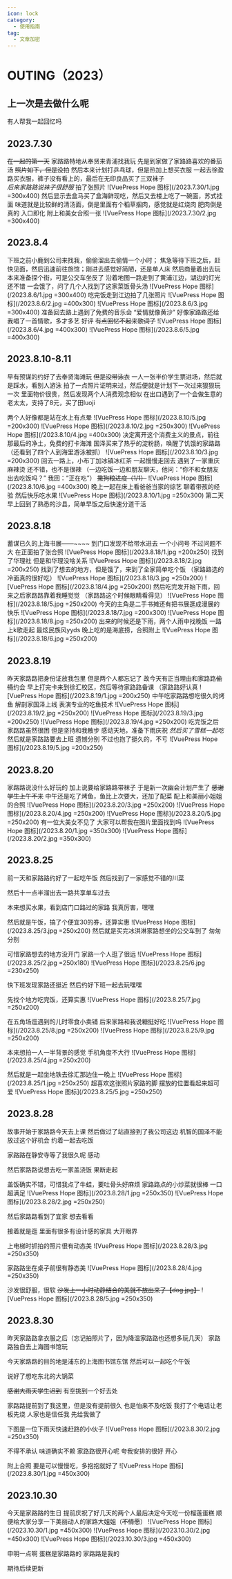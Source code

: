 ```yaml
---
icon: lock
category:
  - 使用指南
tag:
  - 文章加密
---
```


# OUTING（2023）


## 上一次是去做什么呢
有人帮我一起回忆吗

## 2023.7.30
~~在一起的第一天~~
家路路特地从奉贤来青浦找我玩
先是到家做了家路路喜欢的番茄汤
~~照片如下，但是没拍~~
然后本来计划打乒乓球，但是热加上想买衣服
一起去徐盈路买衣服，裤子没有看上的，最后在无印良品买了三双袜子  
*后来家路路说袜子很舒服*
拍了张照片
![VuePress Hope 图标](/2023.7.30/1.jpg   =300x400)
然后显示去盒马买了盒海鲜现吃，然后又去楼上吃了一碗面，苏式挂面
味道就是比较鲜的清汤面，倒是里面有个稻草捆肉，感觉就是红烧肉
肥肉倒是真的 入口即化
附上和美女合照一张
![VuePress Hope 图标](/2023.7.30/2.jpg   =300x400)


## 2023.8.4

  下班之前小鹿到公司来找我，偷偷溜出去偷情一个小时；
  焦急等待下班之后，赶快见面，然后迅速前往旅馆；刚进去感觉好简陋，还是单人床
  然后商量着出去玩
  本来准备探个街，可是公交车坐反了
  沿着地图一路走到了黄浦江边，湖边的灯光还不错
  一会饿了，问了几个人找到了这家菜饭骨头汤
![VuePress Hope 图标](/2023.8.6/1.jpg =300x400)
吃完饭走到江边拍了几张照片
![VuePress Hope 图标](/2023.8.6/2.jpg   =400x300)
![VuePress Hope 图标](/2023.8.6/3.jpg   =300x400)
准备回去路上遇到了免费的音乐会
“爱情就像黄沙”
好像家路路还给我唱了一首情歌，多才多艺 好评
~~有点回忆不起来歌词了~~
![VuePress Hope 图标](/2023.8.6/4.jpg   =400x300)
![VuePress Hope 图标](/2023.8.6/5.jpg   =400x300)


## 2023.8.10-8.11

早有预谋的约好了去奉贤海滩玩
~~但是没带泳衣~~
一人一张半价学生票进场，然后就是踩水，看别人游泳
拍了一点照片证明来过，然后便就是计划下一次过来狠狠玩一次
里面物价很贵，然后发现两个人消费观念相似
在出口遇到了一个会做生意的老太太，支持了8元，买了田luoji

两个人好像都是站在水上有点晕
![VuePress Hope 图标](/2023.8.10/5.jpg  =200x300)
![VuePress Hope 图标](/2023.8.10/2.jpg  =250x300)
![VuePress Hope 图标](/2023.8.10/4.jpg  =400x300)
决定离开这个消费主义的景点，前往那最后的净土，免费的打卡海滩
国泽买来了热乎的淀粉肠，唤醒了饥饿的家路路
（还看到了四个人到海里游泳被抓）
![VuePress Hope 图标](/2023.8.10/3.jpg  =200x300)
回去一路上，小布丁加冰镇冰红茶
一起慢慢走回去
遇到了一家重庆麻辣烫
还不错，也不是很辣
（一边吃饭一边和朋友聊天，他问：“你不和女朋友出去吃饭吗？”
我回：“正在吃”）
~~撒狗粮进度（1/1）~~
![VuePress Hope 图标](/2023.8.10/6.jpg   =400x300)
晚上一起在床上看爸爸当家的综艺
聊着带孩的经验
然后快乐吃水果
![VuePress Hope 图标](/2023.8.10/1.jpg  =250x300)
第二天早上回到了熟悉的沙县，简单早饭之后快速分道干活

## 2023.8.18

蓄谋已久的上海书展——~~~~
到门口发现不给带水进去  一个小问号
不过问题不大
在正面拍了张合照
![VuePress Hope 图标](/2023.8.18/1.jpg  =200x250)
找到了华理社 但是和华理没啥关系
![VuePress Hope 图标](/2023.8.18/2.jpg  =200x250)
找到了想去的地方，但是饿了，来到了全家简单吃个饭
（家路路选的冷面真的很好吃）
![VuePress Hope 图标](/2023.8.18/3.jpg  =250x200)
![VuePress Hope 图标](/2023.8.18/4.jpg  =250x200)
然后吃完发开始下雨，回来之后家路路靠着我睡觉觉
（家路路这个时候眼睛看得见）
![VuePress Hope 图标](/2023.8.18/5.jpg  =250x200)
今天的主角是二手书摊还有把书展逛成漫展的快乐
![VuePress Hope 图标](/2023.8.18/7.jpg  =200x300)
![VuePress Hope 图标](/2023.8.18/8.jpg  =250x200)
出来的时候还是下雨，两个人雨中找晚饭
一路上k歌走起  最炫民族风yyds
晚上吃的是海底捞，合照附上
![VuePress Hope 图标](/2023.8.18/6.jpg  =250x200)

## 2023.8.19
昨天家路路把身份证放我包里
但是两个人都忘记了
故今天有正当理由和家路路~~偷情~~约会
早上打完卡来到徐汇校区，然后等待家路路备课
（家路路好认真
![VuePress Hope 图标](/2023.8.19/1.jpg  =200x250)
中午吃家路路想吃很久的烤鱼
解剖家国泽上线
表演专业的吃鱼技术
![VuePress Hope 图标](/2023.8.19/2.jpg  =250x200)
![VuePress Hope 图标](/2023.8.19/3.jpg  =200x250)
![VuePress Hope 图标](/2023.8.19/4.jpg  =250x200)
吃完饭之后家路路虽然很困
但是坚持和我散步
感动天地，准备下雨庆祝
*然后买了雪糕一起吃*
然后就是家路路要去上班
遗憾分别
不过也抱了挺久的，不亏
![VuePress Hope 图标](/2023.8.19/5.jpg  =200x250)

## 2023.8.20
家路路说没什么好玩的
加上说要给家路路带袜子
于是新一次幽会计划产生了
~~感谢学生上午不来~~
中午还是吃了烤鱼，鱼比上次要大，还加了配菜
配上和美丽小姐姐的合照
![VuePress Hope 图标](/2023.8.20/3.jpg  =250x200)
![VuePress Hope 图标](/2023.8.20/4.jpg  =250x200)
![VuePress Hope 图标](/2023.8.20/5.jpg  =250x200)
有一位大美女不见了
大家可以帮我在图片里面找到吗
![VuePress Hope 图标](/2023.8.20/1.jpg  =350x300)
![VuePress Hope 图标](/2023.8.20/2.jpg  =350x300)

## 2023.8.25
前一天和家路路约好了一起吃午饭
然后找到了一家感觉不错的川菜

然后十一点半溜出去一路共享单车过去

本来想买水果，看到店门口路过的家路
我真厉害，嘿嘿

然后就是午饭，搞了个便宜30的券，还算实惠
![VuePress Hope 图标](/2023.8.25/3.jpg  =250x200)
然后就是买完冰淇淋家路想坐的公交车到了
匆匆分别

可惜家路想去的地方没开门
家路一个人逛了很远
![VuePress Hope 图标](/2023.8.25/2.jpg  =250x180)
![VuePress Hope 图标](/2023.8.25/6.jpg  =230x250)

快下班发现家路还挺近
然后约好下班一起去玩嘿嘿

先找个地方吃完饭，还算实惠
![VuePress Hope 图标](/2023.8.25/7.jpg  =250x200)

在五角场逛遇到的儿时零食小卖铺
后来家路和我说糖挺好吃
![VuePress Hope 图标](/2023.8.25/8.jpg  =250x200)
![VuePress Hope 图标](/2023.8.25/9.jpg  =250x200)

本来想拍一人一半背景的感觉
手机角度不大行
![VuePress Hope 图标](/2023.8.25/4.jpg  =250x200)

然后就是一起坐地铁去徐汇那边住一晚上
![VuePress Hope 图标](/2023.8.25/1.jpg  =250x250)
超喜欢这张照片家路的脚
摆放的位置看起来超可爱
![VuePress Hope 图标](/2023.8.25/5.jpg  =250x250)

## 2023.8.28
故事开始于家路路今天去上课
然后做过了站直接到了我公司这边
机智的国泽不能放过这个好机会
约着一起去吃饭

家路路在静安寺等了我很久呢
感动

然后家路路说想去吃一家盖浇饭
果断走起

盖饭确实不错，可惜我点了牛蛙，要吐骨头好麻烦
家路路点的小炒菜就很棒
一口超满足
![VuePress Hope 图标](/2023.8.28/1.jpg  =250x350)
![VuePress Hope 图标](/2023.8.28/2.jpg  =250x250)

然后家路路看到了宜家
想去看看

接着就是逛
里面有很多有设计感的家具
大开眼界

上电梯时抓拍的照片很有动态美
![VuePress Hope 图标](/2023.8.28/3.jpg  =250x350)

家路路坐在桌子前很有静态美
![VuePress Hope 图标](/2023.8.28/4.jpg  =250x350)

沙发很舒服，很软
~~沙发上一小时动静结合的美就不放出来了【dog.jpg】~~
![VuePress Hope 图标](/2023.8.28/5.jpg  =250x350)





## 2023.8.30
昨天家路路拿衣服之后（忘记拍照片了，因为降温家路路也还想多玩几天）
家路路独自去上海图书馆玩

今天家路路的目的地是浦东的上海图书馆东馆
然后可以一起吃个午饭

说好了想吃东北的大锅菜

~~感谢大雨天学生迟到~~
有空挑到一个好去处

家路路提前到了我这里，但是没有提前很久
也是怕来不及吃饭
我打了个电话让老板先烧
人家也是信任我
先给我做了

下图是一位下雨天快速赶路的小伙子
![VuePress Hope 图标](/2023.8.30/2.jpg  =250x350)

不得不承认
味道确实不赖
家路路很开心呢
夸我安排的很好  开心

附上合照
要是可以慢慢吃，多抱抱就好了
![VuePress Hope 图标](/2023.8.30/1.jpg  =450x300)

## 2023.10.30

今天是家路路的生日
提前庆祝了好几天的两个人最后决定今天吃一份榴莲蛋糕
顺便给大家分享一下美丽动人的家路大姐姐（~~不情愿~~）
![VuePress Hope 图标](/2023.10.30/1.jpg  =450x300)
![VuePress Hope 图标](/2023.10.30/2.jpg  =450x300)
![VuePress Hope 图标](/2023.10.30/3.jpg  =450x300)

申明一点啊
蛋糕是家路路的
家路路是我的

期待后续更新
